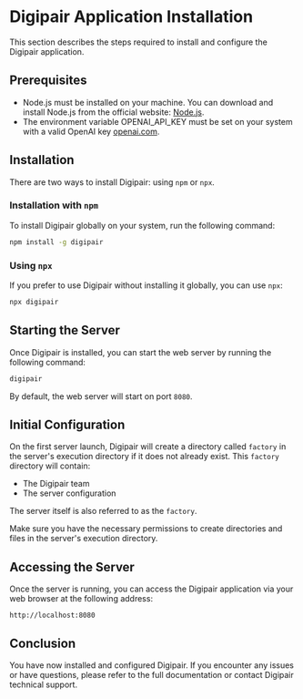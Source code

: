 # Digipair Application Installation

This section describes the steps required to install and configure the Digipair application.

## Prerequisites

- Node.js must be installed on your machine. You can download and install Node.js from the official website: [Node.js](https://nodejs.org/).
- The environment variable OPENAI_API_KEY must be set on your system with a valid OpenAI key [openai.com](https://openai.com).

## Installation

There are two ways to install Digipair: using `npm` or `npx`.

### Installation with `npm`

To install Digipair globally on your system, run the following command:

```sh
npm install -g digipair
```

### Using `npx`

If you prefer to use Digipair without installing it globally, you can use `npx`:

```sh
npx digipair
```

## Starting the Server

Once Digipair is installed, you can start the web server by running the following command:

```sh
digipair
```

By default, the web server will start on port `8080`.

## Initial Configuration

On the first server launch, Digipair will create a directory called `factory` in the server's execution directory if it does not already exist. This `factory` directory will contain:

- The Digipair team
- The server configuration

The server itself is also referred to as the `factory`.

Make sure you have the necessary permissions to create directories and files in the server's execution directory.

## Accessing the Server

Once the server is running, you can access the Digipair application via your web browser at the following address:

```
http://localhost:8080
```

## Conclusion

You have now installed and configured Digipair. If you encounter any issues or have questions, please refer to the full documentation or contact Digipair technical support.
